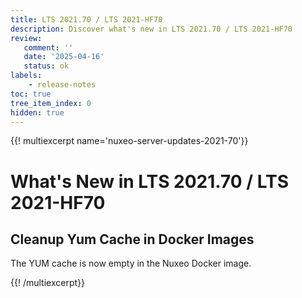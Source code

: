 ```yaml
---
title: LTS 2021.70 / LTS 2021-HF70
description: Discover what's new in LTS 2021.70 / LTS 2021-HF70
review:
   comment: ''
   date: '2025-04-16'
   status: ok
labels:
    - release-notes
toc: true
tree_item_index: 0
hidden: true
---
```


{{! multiexcerpt name='nuxeo-server-updates-2021-70'}}
# What's New in LTS 2021.70 / LTS 2021-HF70

## Cleanup  Yum Cache in Docker Images

The YUM cache is now empty in the Nuxeo Docker image.


{{! /multiexcerpt}}
